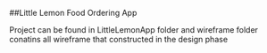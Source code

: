 ##Little Lemon Food Ordering App

Project can be found in LittleLemonApp folder and wireframe folder conatins all wireframe that constructed in the design phase
